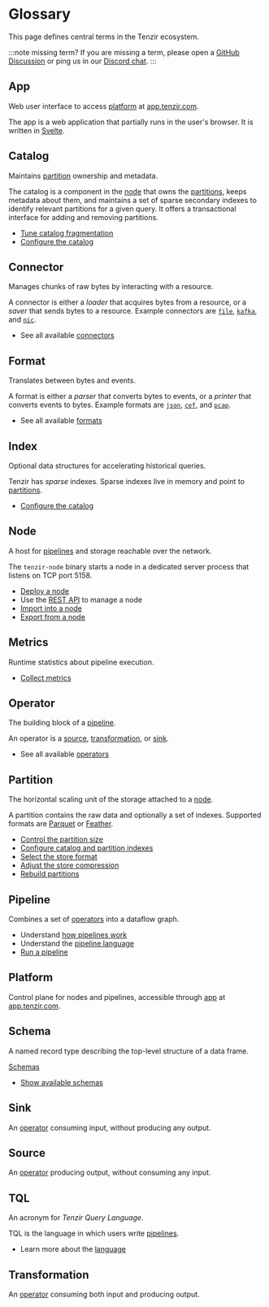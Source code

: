 # Glossary

<!--
This glossary adheres to the following template for defining terms:

    ## TERM

    Brief definition without using TERM.

    One additional paragraphs that provide additional information to
    understand TERM to its full extent. High-level only to understand the
    concept, without going into details, which should be links below this
    paragraph.

    - Link to relevant material
    - Other link to more information
    - ...

This convention is not enforced technically.
-->

This page defines central terms in the Tenzir ecosystem.

:::note missing term?
If you are missing a term, please open a [GitHub Discussion][new-discussion] or
ping us in our [Discord chat](/discord).
:::

[new-discussion]: https://github.com/orgs/tenzir/discussions/new?category=questions-answers

## App

Web user interface to access [platform](#platform) at
[app.tenzir.com](https://app.tenzir.com).

The app is a web application that partially runs in the user's browser. It is
written in [Svelte](https://svelte.dev/).

## Catalog

Maintains [partition](#partition) ownership and metadata.

The catalog is a component in the [node](#node) that owns the
[partitions](#partition), keeps metadata about them, and maintains a set of
sparse secondary indexes to identify relevant partitions for a given query. It
offers a transactional interface for adding and removing partitions.

- [Tune catalog
  fragmentation](./setup-guides/tune-performance/README.md#tune-catalog-fragmentation)
- [Configure the catalog](./setup-guides/tune-performance/README.md#configure-the-catalog)

## Connector

Manages chunks of raw bytes by interacting with a resource.

A connector is either a *loader* that acquires bytes from a resource, or a
*saver* that sends bytes to a resource. Example connectors are
[`file`](./connectors/file.md), [`kafka`](./connectors/kafka.md), and
[`nic`](./connectors/nic.md).

- See all available [connectors](./connectors.md)

## Format

Translates between bytes and events.

A format is either a *parser* that converts bytes to events, or a *printer*
that converts events to bytes. Example formats are [`json`](./formats/json.md),
[`cef`](./formats/cef), and [`pcap`](./formats/pcap.md).

- See all available [formats](./formats.md)

## Index

Optional data structures for accelerating historical queries.

Tenzir has *sparse* indexes. Sparse indexes live in memory and point to
[partitions](#partition).

- [Configure the catalog](./setup-guides/tune-performance/README.md#configure-the-catalog)

## Node

A host for [pipelines](#pipeline) and storage reachable over the network.

The `tenzir-node` binary starts a node in a dedicated server process that
listens on TCP port 5158.

- [Deploy a node](./setup-guides/deploy-a-node/README.md)
- Use the [REST API](./rest-api.md) to manage a node
- [Import into a node](./user-guides/import-into-a-node.md)
- [Export from a node](./user-guides/export-from-a-node.md)

## Metrics

Runtime statistics about pipeline execution.

- [Collect metrics](./setup-guides/collect-metrics.md)

## Operator

The building block of a [pipeline](#pipeline).

An operator is a [source](#source), [transformation](#transformation), or
[sink](#sink).

- See all available [operators](./operators.md)

## Partition

The horizontal scaling unit of the storage attached to a [node](#node).

A partition contains the raw data and optionally a set of indexes. Supported
formats are [Parquet](https://parquet.apache.org) or
[Feather](https://arrow.apache.org/docs/python/feather.html).

- [Control the partition size](./setup-guides/tune-performance/README.md#control-the-partition-size)
- [Configure catalog and partition indexes](./setup-guides/tune-performance/README.md#configure-catalog-and-partition-indexes)
- [Select the store format](./setup-guides/tune-performance/README.md#select-the-store-format)
- [Adjust the store
  compression](./setup-guides/tune-performance/README.md#adjust-the-store-compression)
- [Rebuild partitions](./setup-guides/tune-performance/README.md#rebuild-partitions)

## Pipeline

Combines a set of [operators](#operator) into a dataflow graph.

- Understand [how pipelines work](./pipelines.md)
- Understand the [pipeline language](./language.md)
- [Run a pipeline](./user-guides/run-a-pipeline/README.md)

## Platform

Control plane for nodes and pipelines, accessible through [app](#app) at
[app.tenzir.com](https://app.tenzir.com).

## Schema

A named record type describing the top-level structure of a data frame.

[Schemas](./data-model/schemas.md)

- [Show available schemas](./user-guides/show-available-schemas.md)

## Sink

An [operator](#operator) consuming input, without producing any output.

## Source

An [operator](#operator) producing output, without consuming any input.

## TQL

An acronym for *Tenzir Query Language*.

TQL is the language in which users write [pipelines](#pipeline).

- Learn more about the [language](./language.md)

## Transformation

An [operator](#operator) consuming both input and producing output.
